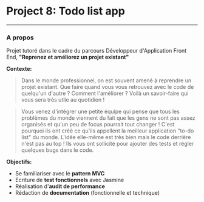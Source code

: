 # Project 8: Todo list app

---

### A propos

Projet tutoré dans le cadre du parcours Développeur d'Application Front End, **"Reprenez et améliorez un projet existant"**

**Contexte:**

> Dans le monde professionnel, on est souvent amené à reprendre un projet existant. Que faire quand vous vous retrouvez avec le code de quelqu'un d'autre ? Comment l'améliorer ? Voilà un savoir-faire qui vous sera très utile au quotidien !

> Vous venez d'intégrer une petite équipe qui pense que tous les problèmes du monde viennent du fait que les gens ne sont pas assez organisés et qu'un peu de focus pourrait tout changer ! C'est pourquoi ils ont créé ce qu'ils appellent la meilleur application "to-do list" du monde. L'idée elle-même est très bien mais le code derrière n'est pas au top ! Ils vous ont sollicité pour ajouter des tests et régler quelques bugs dans le code.

**Objectifs:**

- Se familiariser avec le **pattern MVC**
- Ecriture de **test fonctionnels** avec Jasmine
- Réalisation d'**audit de performance**
- Rédaction de **documentation** (fonctionnelle et technique)
